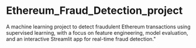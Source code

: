 # Ethereum_Fraud_Detection_project
A machine learning project to detect fraudulent Ethereum transactions using supervised learning, with a focus on feature engineering, model evaluation, and an interactive Streamlit app for real-time fraud detection."
